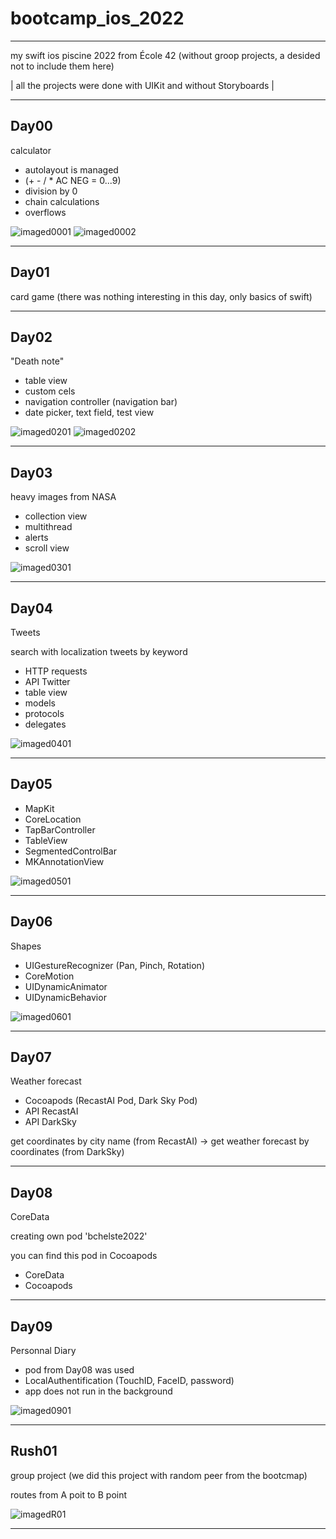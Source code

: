 # bootcamp_ios_2022
---
my swift ios piscine 2022 from École 42
(without groop projects, a desided not to include them here)

| all the projects were done with UIKit and without Storyboards |

---
## Day00 

calculator

- autolayout is managed 
- (+ - / * AC NEG = 0...9)
- division by 0
- chain calculations
- overflows

![imaged0001](https://github.com/bchelste/bootcamp_ios_2022/blob/main/utils/Day00_01.gif)
![imaged0002](https://github.com/bchelste/bootcamp_ios_2022/blob/main/utils/Day00_02.gif)


---
## Day01

card game
(there was nothing interesting in this day, only basics of swift)

---
## Day02

"Death note"

- table view
- custom cels
- navigation controller (navigation bar)
- date picker, text field, test view

![imaged0201](https://github.com/bchelste/bootcamp_ios_2022/blob/main/utils/Day02_01.gif)
![imaged0202](https://github.com/bchelste/bootcamp_ios_2022/blob/main/utils/Day02_02.gif)

---
## Day03

heavy images from NASA

- collection view
- multithread
- alerts
- scroll view

![imaged0301](https://github.com/bchelste/bootcamp_ios_2022/blob/main/utils/Day03_01.gif)

---

## Day04

Tweets

search with localization tweets by keyword

- HTTP requests
- API Twitter
- table view
- models
- protocols
- delegates

![imaged0401](https://github.com/bchelste/bootcamp_ios_2022/blob/main/utils/Day04_01.gif)

---

## Day05

- MapKit
- CoreLocation
- TapBarController
- TableView
- SegmentedControlBar
- MKAnnotationView

![imaged0501](https://github.com/bchelste/bootcamp_ios_2022/blob/main/utils/Day05_01.gif)

---

## Day06

Shapes

- UIGestureRecognizer (Pan, Pinch, Rotation)
- CoreMotion
- UIDynamicAnimator
- UIDynamicBehavior

![imaged0601](https://github.com/bchelste/bootcamp_ios_2022/blob/main/utils/Day06_01.gif)

---

## Day07

Weather forecast

- Cocoapods (RecastAI Pod, Dark Sky Pod)
- API RecastAI
- API DarkSky

get coordinates by city name (from RecastAI) -> get weather forecast by coordinates (from DarkSky)

---

## Day08

CoreData

creating own pod 'bchelste2022'

you can find this pod in Cocoapods

- CoreData
- Cocoapods

---

## Day09

Personnal Diary

- pod from Day08 was used
- LocalAuthentification (TouchID, FaceID, password)
- app does not run in the background

![imaged0901](https://github.com/bchelste/bootcamp_ios_2022/blob/main/utils/Day09_01.gif)

---

## Rush01

group project (we did this project with random peer from the bootcmap)

routes from A poit to B point

![imagedR01](https://github.com/bchelste/bootcamp_ios_2022/blob/main/utils/Rush_01.gif)

---


